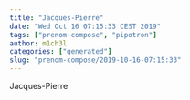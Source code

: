 ```yaml
---
title: "Jacques-Pierre"
date: "Wed Oct 16 07:15:33 CEST 2019"
tags: ["prenom-compose", "pipotron"]
author: m1ch3l
categories: ["generated"]
slug: "prenom-compose/2019-10-16-07:15:33"
---
```


Jacques-Pierre
